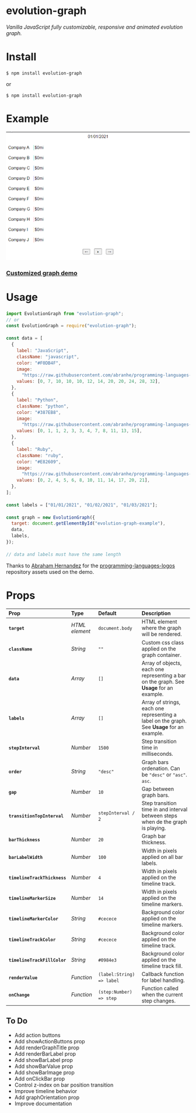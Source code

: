 # evolution-graph

_Vanilla JavaScript fully customizable, responsive and animated evolution graph._

# Install

```shell
$ npm install evolution-graph
```

or

```shell
$ npm install evolution-graph
```

# Example

![](src/docs/evolution-graph.gif)

### [Customized graph demo](https://nathanssantos.github.io/evolution-graph)

# Usage

```js
import EvolutionGraph from "evolution-graph";
// or
const EvolutionGraph = require("evolution-graph");

const data = [
  {
    label: "JavaScript",
    className: "javascript",
    color: "#F0DB4F",
    image:
      "https://raw.githubusercontent.com/abranhe/programming-languages-logos/30a0ecf99188be99a3c75a00efb5be61eca9c382/src/javascript/javascript.svg",
    values: [0, 7, 10, 10, 10, 12, 14, 20, 20, 24, 28, 32],
  },
  {
    label: "Python",
    className: "python",
    color: "#387EB8",
    image:
      "https://raw.githubusercontent.com/abranhe/programming-languages-logos/30a0ecf99188be99a3c75a00efb5be61eca9c382/src/python/python.svg",
    values: [0, 1, 1, 2, 3, 3, 4, 7, 8, 11, 13, 15],
  },
  {
    label: "Ruby",
    className: "ruby",
    color: "#E82609",
    image:
      "https://raw.githubusercontent.com/abranhe/programming-languages-logos/30a0ecf99188be99a3c75a00efb5be61eca9c382/src/ruby/ruby.svg",
    values: [0, 2, 4, 5, 6, 8, 10, 11, 14, 17, 20, 21],
  },
];

const labels = ["01/01/2021", "01/02/2021", "01/03/2021"];

const graph = new EvolutionGraph({
  target: document.getElementById("evolution-graph-example"),
  data,
  labels,
});

// data and labels must have the same length
```

Thanks to [Abraham Hernandez](https://github.com/abranhe) for the [programming-languages-logos](https://github.com/abranhe/programming-languages-logos) repository assets used on the demo.

# Props

| Prop                         | Type           | Default                   | Description                                                                                 |
| :--------------------------- | :------------- | :------------------------ | :------------------------------------------------------------------------------------------ |
| **`target`**                 | _HTML element_ | `document.body`           | HTML element where the graph will be rendered.                                              |
| **`className`**              | _String_       | `""`                      | Custom css class applied on the graph container.                                            |
| **`data`**                   | _Array_        | `[]`                      | Array of objects, each one representing a bar on the graph. See **Usage** for an example.   |
| **`labels`**                 | _Array_        | `[]`                      | Array of strings, each one representing a label on the graph. See **Usage** for an example. |
| **`stepInterval`**           | _Number_       | `1500`                    | Step transition time in milliseconds.                                                       |
| **`order`**                  | _String_       | `"desc"`                  | Graph bars ordenation. Can be `"desc"` or `"asc"`. `asc`.                                   |
| **`gap`**                    | _Number_       | `10`                      | Gap between graph bars.                                                                     |
| **`transitionTopInterval`**  | _Number_       | `stepInterval / 2`        | Step transition time in and interval between steps when de the graph is playing.            |
| **`barThickness`**           | _Number_       | `20`                      | Graph bar thickness.                                                                        |
| **`barLabelWidth`**          | _Number_       | `100`                     | Width in pixels applied on all bar labels.                                                  |
| **`timelineTrackThickness`** | _Number_       | `4`                       | Width in pixels applied on the timeline track.                                              |
| **`timelineMarkerSize`**     | _Number_       | `14`                      | Width in pixels applied on the timeline markers.                                            |
| **`timelineMarkerColor`**    | _String_       | `#cecece`                 | Background color applied on the timeline markers.                                           |
| **`timelineTrackColor`**     | _String_       | `#cecece`                 | Background color applied on the timeline track.                                             |
| **`timelineTrackFillColor`** | _String_       | `#0984e3`                 | Background color applied on the timeline track fill.                                        |
| **`renderValue`**            | _Function_     | `(label:String) => label` | Callback function for label handling.                                                       |
| **`onChange`**               | _Function_     | `(step:Number) => step`   | Function called when the current step changes.                                              |

## To Do

- Add action buttons
- Add showActionButtons prop
- Add renderGraphTitle prop
- Add renderBarLabel prop
- Add showBarLabel prop
- Add showBarValue prop
- Add showBarImage prop
- Add onClickBar prop
- Control z-index on bar position transition
- Improve timeline behavior
- Add graphOrientation prop
- Improve documentation
